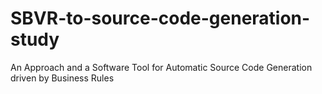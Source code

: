 # SBVR-to-source-code-generation-study
 An Approach and a Software Tool for Automatic Source Code Generation driven by Business Rules
